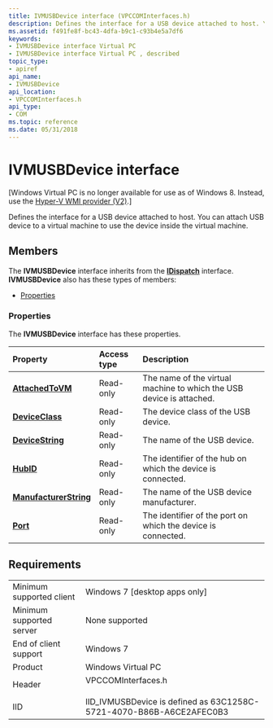```yaml
---
title: IVMUSBDevice interface (VPCCOMInterfaces.h)
description: Defines the interface for a USB device attached to host. You can attach USB device to a virtual machine to use the device inside the virtual machine.
ms.assetid: f491fe8f-bc43-4dfa-b9c1-c93b4e5a7df6
keywords:
- IVMUSBDevice interface Virtual PC
- IVMUSBDevice interface Virtual PC , described
topic_type:
- apiref
api_name:
- IVMUSBDevice
api_location:
- VPCCOMInterfaces.h
api_type:
- COM
ms.topic: reference
ms.date: 05/31/2018
---
```


# IVMUSBDevice interface

\[Windows Virtual PC is no longer available for use as of Windows 8. Instead, use the [Hyper-V WMI provider (V2)](https://docs.microsoft.com/windows/desktop/HyperV_v2/windows-virtualization-portal).\]

Defines the interface for a USB device attached to host. You can attach USB device to a virtual machine to use the device inside the virtual machine.

## Members

The **IVMUSBDevice** interface inherits from the [**IDispatch**](https://msdn.microsoft.com/library/ms221608(v=VS.71).aspx) interface. **IVMUSBDevice** also has these types of members:

-   [Properties](#properties)

### Properties

The **IVMUSBDevice** interface has these properties.



| Property                                                                 | Access type          | Description                                                                     |
|:-------------------------------------------------------------------------|:---------------------|:--------------------------------------------------------------------------------|
| [**AttachedToVM**](ivmusbdevice-attachedtovm.md)<br/>             | Read-only<br/> | The name of the virtual machine to which the USB device is attached.<br/> |
| [**DeviceClass**](ivmusbdevice-deviceclass.md)<br/>               | Read-only<br/> | The device class of the USB device.<br/>                                  |
| [**DeviceString**](ivmusbdevice-devicestring.md)<br/>             | Read-only<br/> | The name of the USB device.<br/>                                          |
| [**HubID**](ivmusbdevice-hubid.md)<br/>                           | Read-only<br/> | The identifier of the hub on which the device is connected.<br/>          |
| [**ManufacturerString**](ivmusbdevice-manufacturerstring.md)<br/> | Read-only<br/> | The name of the USB device manufacturer.<br/>                             |
| [**Port**](ivmusbdevice-port.md)<br/>                             | Read-only<br/> | The identifier of the port on which the device is connected.<br/>         |



 

## Requirements



|                                     |                                                                                               |
|-------------------------------------|-----------------------------------------------------------------------------------------------|
| Minimum supported client<br/> | Windows 7 \[desktop apps only\]<br/>                                                    |
| Minimum supported server<br/> | None supported<br/>                                                                     |
| End of client support<br/>    | Windows 7<br/>                                                                          |
| Product<br/>                  | Windows Virtual PC<br/>                                                                 |
| Header<br/>                   | <dl> <dt>VPCCOMInterfaces.h</dt> </dl> |
| IID<br/>                      | IID\_IVMUSBDevice is defined as 63C1258C-5721-4070-B86B-A6CE2AFEC0B3<br/>               |



 

 





